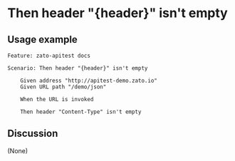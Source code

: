 
Then header "{header}" isn't empty
=============================================================================================================

Usage example
-------------

```
Feature: zato-apitest docs

Scenario: Then header "{header}" isn't empty

    Given address "http://apitest-demo.zato.io"
    Given URL path "/demo/json"

    When the URL is invoked

    Then header "Content-Type" isn't empty
```

Discussion
----------

(None)